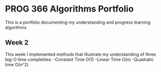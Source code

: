 # PROG 366 Algorithms Portfolio

This is a portfolio documenting my understanding and progress learning algorithms

## Week 2

This week I implemented methods that illustrate my understanding of three big-O time compleities:
-Constant Time O(1)
-Linear Time O(n)
-Quadratic time O(n^2)
